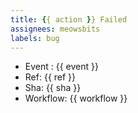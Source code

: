 ```yaml
---
title: {{ action }} Failed
assignees: meowsbits
labels: bug
---
```


- Event : {{ event }}
- Ref: {{ ref }}
- Sha: {{ sha }}
- Workflow: {{ workflow }}
